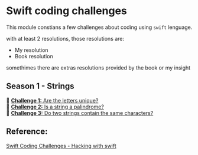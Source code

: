 # Swift coding challenges
This module constians a few challenges about coding using `swift` lenguage.

with at least 2 resolutions, those resolutions are:
  - My resolution
  - Book resolution

somethimes there are extras resolutions provided by the book or my insight

## Season 1 - Strings
📄 [**Challenge 1:** Are the letters unique?](https://github.com/PaoloProdossimoLopes/swift-coding-challenges-book/blob/0b3356a375af8743b0680aca312c7a4fa7b150dd/challenges/challenge_01.md)<br>
📄 [**Challenge 2:** Is a string a palindrome?](https://github.com/PaoloProdossimoLopes/swift-coding-challenges-book/blob/0b3356a375af8743b0680aca312c7a4fa7b150dd/challenges/challenge_02.md)<br>
📄 [**Challenge 3:** Do two strings contain the same characters?](https://github.com/PaoloProdossimoLopes/swift-coding-challenges-book/blob/0b3356a375af8743b0680aca312c7a4fa7b150dd/challenges/challenge_03.md)<br>

## Reference:
[Swift Coding Challenges - Hacking with swift](https://www.hackingwithswift.com/books/coding-challenges)
